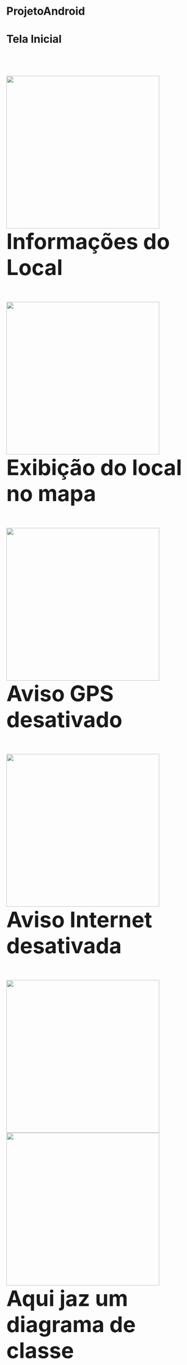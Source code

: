 # ProjetoAndroid
<b><h1>Tela Inicial<h1><b><p>
<img src="https://github.com/igorlimasan/ProjetoAndroid/blob/master/prints/Screenshot_20161003-095156.png" width=400><br>
<b>Informações do Local<b><p>
<img src="https://github.com/igorlimasan/ProjetoAndroid/blob/master/prints/Screenshot_20161003-095202.png" width=400><br>
<b>Exibição do local no mapa<b><p>
<img src="https://github.com/igorlimasan/ProjetoAndroid/blob/master/prints/Screenshot_20161003-095301.png" width=400><br>
<b>Aviso GPS desativado<b><p>
<img src="https://github.com/igorlimasan/ProjetoAndroid/blob/master/prints/Screenshot_20161003-095354.png" width=400><br>
<b>Aviso Internet desativada<b><p>
<img src="https://github.com/igorlimasan/ProjetoAndroid/blob/master/prints/Screenshot_20161003-095405.png" width=400)><br>
<img src="https://github.com/igorlimasan/ProjetoAndroid/blob/master/prints/Screenshot_20161003-095405.png" width=400)>Aqui jaz um diagrama de classe<br>






